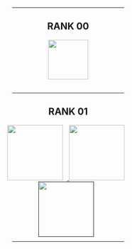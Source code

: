 <div align="center">
    <!-- Rank 00 -->
          <hr style="width: 50%; margin-top: 10px; margin-bottom: 10px;">
    <div style="padding-bottom: 20px;">
        <h2>RANK 00</h2>
        <a href="https://github.com/Pedronplay/42_rank_01/tree/ca72806314f93bb21c560996854ae989fffa1a5c/libft">
            <img src="https://github.com/byaliego/42-project-badges/blob/main/badges/libftm.png" width="90"/>
        </a>
    </div>

  <div style="padding-bottom: 20px;">
            <hr style="width: 50%; margin-top: 10px; margin-bottom: 10px;">
        <h2>RANK 01</h2>
        <a href="https://github.com/Pedronplay/42_rank_01/tree/ca72806314f93bb21c560996854ae989fffa1a5c/ft_printf">
            <img src="https://github.com/byaliego/42-project-badges/blob/main/badges/ft_printfe.png" width="125" style="margin-right: 10px;"/>
        </a>
        <a href="https://github.com/Pedronplay/42_rank_01/tree/ca72806314f93bb21c560996854ae989fffa1a5c/get_next_line">
            <img src="https://github.com/ayogun/42-project-badges/blob/3817eac1ff2d69bb5bdb29e646ea5b5bd521585c/badges/get_next_linem.png" width="125" style="margin-right: 10px;"/>
        </a>
        <div>
            <a href="">
                <img src="https://github.com/byaliego/42-project-badges/blob/main/badges/born2berootm.png" width="125" style="margin-right: 10px;"/>
            </a>
        </div>
                <hr style="width: 50%; margin-top: 10px; margin-bottom: 10px;">
    </div>
</div>


